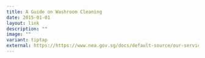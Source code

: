 ```yaml
---
title: A Guide on Washroom Cleaning
date: 2015-01-01
layout: link
description: ""
image: ""
variant: tiptap
external: https://https://www.nea.gov.sg/docs/default-source/our-services/public-cleanliness/washroom-cleaning_poster.pdf
---
```

